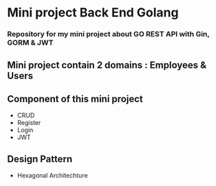 # Mini project Back End Golang
### Repository for my mini project about GO REST API with Gin, GORM & JWT

## Mini project contain 2 domains : Employees & Users

## Component of this mini project
* CRUD
* Register
* Login
* JWT

## Design Pattern
* Hexagonal Architechture
